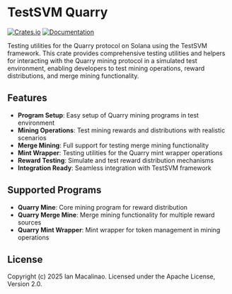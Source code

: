 # TestSVM Quarry

[![Crates.io](https://img.shields.io/crates/v/testsvm-quarry.svg)](https://crates.io/crates/testsvm-quarry)
[![Documentation](https://docs.rs/testsvm-quarry/badge.svg)](https://docs.rs/testsvm-quarry)

Testing utilities for the Quarry protocol on Solana using the TestSVM framework. This crate provides comprehensive testing utilities and helpers for interacting with the Quarry mining protocol in a simulated test environment, enabling developers to test mining operations, reward distributions, and merge mining functionality.

## Features

- **Program Setup**: Easy setup of Quarry mining programs in test environment
- **Mining Operations**: Test mining rewards and distributions with realistic scenarios
- **Merge Mining**: Full support for testing merge mining functionality
- **Mint Wrapper**: Testing utilities for the Quarry mint wrapper operations
- **Reward Testing**: Simulate and test reward distribution mechanisms
- **Integration Ready**: Seamless integration with TestSVM framework

## Supported Programs

- **Quarry Mine**: Core mining program for reward distribution
- **Quarry Merge Mine**: Merge mining functionality for multiple reward sources
- **Quarry Mint Wrapper**: Mint wrapper for token management in mining operations

## License

Copyright (c) 2025 Ian Macalinao. Licensed under the Apache License, Version 2.0.